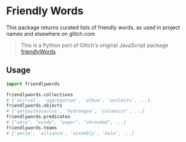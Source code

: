 # Friendly Words

This package returns curated lists of friendly words, as used in project names and elsewhere on glitch.com

> This is a Python port of Glitch's original JavaScript package [friendlyWords](https://github.com/glitchdotcom/friendly-words/edit/master/README.md)

## Usage

```python
import friendlywords

friendlywords.collections
# {'accrual', 'aggregation', 'album', 'analects', ...}
friendlywords.objects
# {'gargoyleosaurus', 'hydrangea', 'columnist', ...}
friendlywords.predicates
# {"warp", "windy", "paper", "shrouded", ...}
friendlywords.teams
# {'aerie', 'alliance', 'assembly', 'bale', ...}
```
